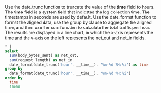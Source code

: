 Use the date_trunc function to truncate the value of the **time** field to hours. The **time** field is a system field that indicates the log collection time. The timestamps in seconds are used by default. Use the date_format function to format the aligned data, use the group by clause to aggregate the aligned time, and then use the sum function to calculate the total traffic per hour. The results are displayed in a line chart, in which the x-axis represents the time and the y-axis on the left represents the net_out and net_in fields.

```sql
* |
select
  sum(body_bytes_sent) as net_out,
  sum(request_length) as net_in,
  date_format(date_trunc('hour', __time__), '%m-%d %H:%i') as time
group by
  date_format(date_trunc('hour', __time__), '%m-%d %H:%i')
order by
  time
  10000
```
